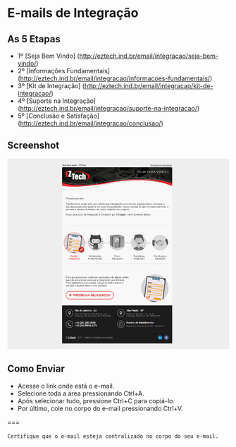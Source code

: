 # E-mails de Integração

## As 5 Etapas
- 1º [Seja Bem Vindo] (http://eztech.ind.br/email/integracao/seja-bem-vindo/)
- 2º [Informações Fundamentais] (http://eztech.ind.br/email/integracao/informacoes-fundamentais/)
- 3º [Kit de Integração] (http://eztech.ind.br/email/integracao/kit-de-integracao/)
- 4º [Suporte na Integração] (http://eztech.ind.br/email/integracao/suporte-na-integracao/)
- 5º [Conclusão e Satisfação] (http://eztech.ind.br/email/integracao/conclusao/)

## Screenshot
![screenshot](https://raw.githubusercontent.com/EZTechBrasil/Integracao/master/screenshot.png)

## Como Enviar
- Acesse o link onde está o e-mail.
- Selecione toda a área pressionando Ctrl+A.
- Após selecionar tudo, pressione Ctrl+C para copiá-lo.
- Por último, cole no corpo do e-mail pressionando Ctrl+V.

===

`Certifique que o e-mail esteja centralizado no corpo do seu e-mail.`